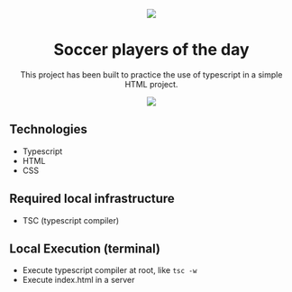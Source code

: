 <div align="center">

![](https://img.shields.io/badge/Status-Done-brightgreen)

</div>

<div align="center">

# Soccer players of the day

This project has been built to practice the use of typescript in a simple HTML project.

![](https://img.shields.io/badge/Autor-Welington%20Larsen-brightgreen)
</div>

## Technologies
- Typescript
- HTML
- CSS

## Required local infrastructure
- TSC (typescript compiler)

## Local Execution (terminal)
- Execute typescript compiler at root, like `tsc -w`
- Execute index.html in a server
